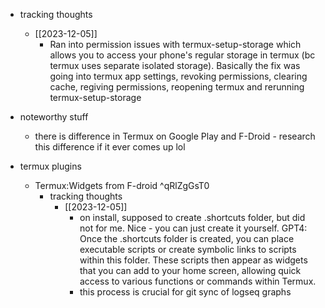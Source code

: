   * tracking thoughts
    * [[2023-12-05]]
      * Ran into permission issues with termux-setup-storage which allows you to access your phone's regular storage in termux (bc termux uses separate isolated storage). Basically the fix was going into termux app settings, revoking permissions, clearing cache, regiving permissions, reopening termux and rerunning termux-setup-storage

  * noteworthy stuff
    * there is difference in Termux on Google Play and F-Droid - research this difference if it ever comes up lol
  * termux plugins
    * Termux:Widgets from F-droid ^qRlZgGsT0
      * tracking thoughts
        * [[2023-12-05]]
          * on install, supposed to create .shortcuts folder, but did not for me. Nice - you can just create it yourself. GPT4: Once the .shortcuts folder is created, you can place executable scripts or create symbolic links to scripts within this folder. These scripts then appear as widgets that you can add to your home screen, allowing quick access to various functions or commands within Termux.
          * this process is crucial for git sync of logseq graphs
